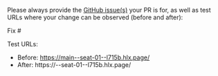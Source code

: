 Please always provide the [GitHub issue(s)](../issues) your PR is for, as well as test URLs where your change can be observed (before and after):

Fix #<gh-issue-id>

Test URLs:
- Before: https://main--seat-01--l715b.hlx.page/
- After: https://<branch>--seat-01--l715b.hlx.page/
